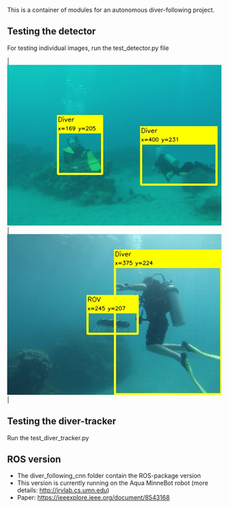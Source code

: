 This is a container of modules for an autonomous diver-following project. 
  

## Testing the detector
For testing individual images, run the test_detector.py file

| ![detection_res7](./test_data/res/7.jpg)     | ![detection_res1](./test_data/res/1.jpg) |

## Testing the diver-tracker
Run the test_diver_tracker.py 


## ROS version
- The diver_following_cnn folder contain the ROS-package version 
- This version is currently running on the Aqua MinneBot robot (more details: http://irvlab.cs.umn.edu)
- Paper:  https://ieeexplore.ieee.org/document/8543168

